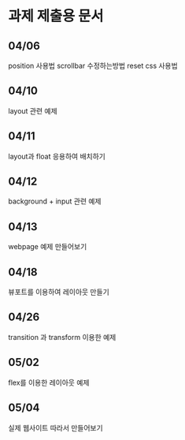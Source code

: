# 과제 제출용 문서

## 04/06 
position 사용법
scrollbar 수정하는방법 
reset css 사용법

## 04/10

layout 관련 예제

## 04/11

layout과 float 응용하여 배치하기

## 04/12

background + input 관련 예제

## 04/13

webpage 예제 만들어보기

## 04/18

뷰포트를 이용하여 레이아웃 만들기

## 04/26

transition 과 transform 이용한 예제

## 05/02

flex를 이용한 레이아웃 예제

## 05/04

실제 웹사이트 따라서 만들어보기